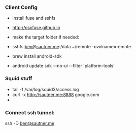 ### Client Config

* install fuse and sshfs 
* http://osxfuse.github.io
* make the target folder if needed:
* sshfs ben@sautner.me:/data ~/remote -ovolname=remote


* brew install android-sdk
* android update sdk --no-ui --filter 'platform-tools'

### Squid stuff

* tail -f /var/log/squid3/access.log
* curl -x http://sautner.me:8888 google.com
* 

### Connect ssh tunnel:
ssh -D <port> ben@sautner.me
